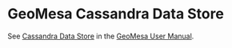 GeoMesa Cassandra Data Store
============================

See [Cassandra Data Store](../docs/user/cassandra) in the [GeoMesa User Manual](http://geomesa.org/documentation/user).
